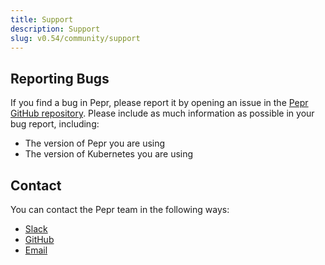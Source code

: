 ```yaml
---
title: Support
description: Support
slug: v0.54/community/support
---
```



## Reporting Bugs

If you find a bug in Pepr, please report it by opening an issue in the [Pepr GitHub repository](https://github.com/defenseunicorns/pepr/issues). Please include as much information as possible in your bug report, including:

* The version of Pepr you are using
* The version of Kubernetes you are using

## Contact

You can contact the Pepr team in the following ways:

* [Slack](https://kubernetes.slack.com/archives/C06DGH40UCB)
* [GitHub](https://github.com/defenseunicorns/pepr)
* [Email](mailto:pepr@defenseunicorns.com)
